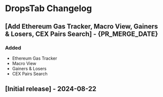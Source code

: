 # DropsTab Changelog

## [Add Ethereum Gas Tracker, Macro View, Gainers & Losers, CEX Pairs Search] - {PR_MERGE_DATE}

### Added

- Ethereum Gas Tracker
- Macro View
- Gainers & Losers
- CEX Pairs Search

## [Initial release] - 2024-08-22
